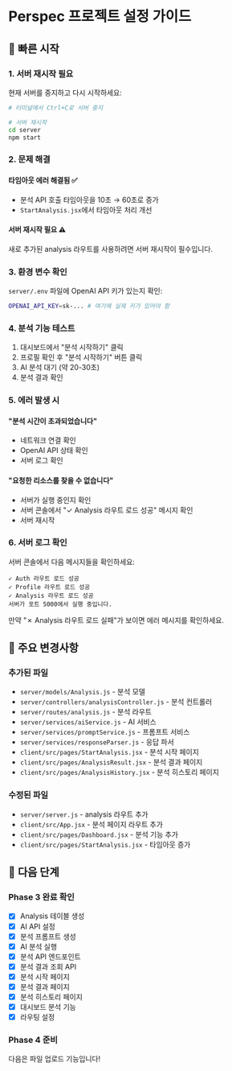 # Perspec 프로젝트 설정 가이드

## 🚀 빠른 시작

### 1. 서버 재시작 필요
현재 서버를 중지하고 다시 시작하세요:

```bash
# 터미널에서 Ctrl+C로 서버 중지

# 서버 재시작
cd server
npm start
```

### 2. 문제 해결

#### 타임아웃 에러 해결됨 ✅
- 분석 API 호출 타임아웃을 10초 → 60초로 증가
- `StartAnalysis.jsx`에서 타임아웃 처리 개선

#### 서버 재시작 필요 ⚠️
새로 추가된 analysis 라우트를 사용하려면 서버 재시작이 필수입니다.

### 3. 환경 변수 확인
`server/.env` 파일에 OpenAI API 키가 있는지 확인:

```bash
OPENAI_API_KEY=sk-... # 여기에 실제 키가 있어야 함
```

### 4. 분석 기능 테스트

1. 대시보드에서 "분석 시작하기" 클릭
2. 프로필 확인 후 "분석 시작하기" 버튼 클릭
3. AI 분석 대기 (약 20-30초)
4. 분석 결과 확인

### 5. 에러 발생 시

#### "분석 시간이 초과되었습니다"
- 네트워크 연결 확인
- OpenAI API 상태 확인
- 서버 로그 확인

#### "요청한 리소스를 찾을 수 없습니다"
- 서버가 실행 중인지 확인
- 서버 콘솔에서 "✓ Analysis 라우트 로드 성공" 메시지 확인
- 서버 재시작

### 6. 서버 로그 확인
서버 콘솔에서 다음 메시지들을 확인하세요:

```
✓ Auth 라우트 로드 성공
✓ Profile 라우트 로드 성공
✓ Analysis 라우트 로드 성공
서버가 포트 5000에서 실행 중입니다.
```

만약 "✗ Analysis 라우트 로드 실패"가 보이면 에러 메시지를 확인하세요.

## 📝 주요 변경사항

### 추가된 파일
- `server/models/Analysis.js` - 분석 모델
- `server/controllers/analysisController.js` - 분석 컨트롤러
- `server/routes/analysis.js` - 분석 라우트
- `server/services/aiService.js` - AI 서비스
- `server/services/promptService.js` - 프롬프트 서비스
- `server/services/responseParser.js` - 응답 파서
- `client/src/pages/StartAnalysis.jsx` - 분석 시작 페이지
- `client/src/pages/AnalysisResult.jsx` - 분석 결과 페이지
- `client/src/pages/AnalysisHistory.jsx` - 분석 히스토리 페이지

### 수정된 파일
- `server/server.js` - analysis 라우트 추가
- `client/src/App.jsx` - 분석 페이지 라우트 추가
- `client/src/pages/Dashboard.jsx` - 분석 기능 추가
- `client/src/pages/StartAnalysis.jsx` - 타임아웃 증가

## 🎯 다음 단계

### Phase 3 완료 확인
- [x] Analysis 테이블 생성
- [x] AI API 설정
- [x] 분석 프롬프트 생성
- [x] AI 분석 실행
- [x] 분석 API 엔드포인트
- [x] 분석 결과 조회 API
- [x] 분석 시작 페이지
- [x] 분석 결과 페이지
- [x] 분석 히스토리 페이지
- [x] 대시보드 분석 기능
- [x] 라우팅 설정

### Phase 4 준비
다음은 파일 업로드 기능입니다!


